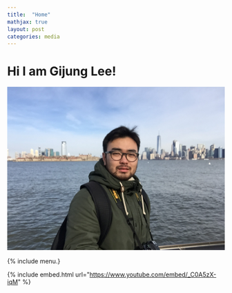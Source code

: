 ```yaml
---
title:  "Home"
mathjax: true
layout: post
categories: media
---
```



# Hi I am Gijung Lee!

![img](/assets/IMG_1818.JPG)

{% include menu.}

{% include embed.html url="https://www.youtube.com/embed/_C0A5zX-iqM" %}
